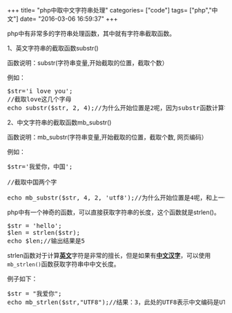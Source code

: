 +++
title= "php中取中文字符串处理"
categories= ["code"]
tags= ["php","中文"]
date= "2016-03-06 16:59:37"
+++

<div class="entry-content">

php中有非常多的字符串处理函数，其中就有字符串截取函数。

1、英文字符串的截取函数substr()

函数说明：substr(字符串变量,开始截取的位置，截取个数）

例如：
<pre class="code">$str='i love you';
//截取love这几个字母
echo substr($str, 2, 4);//为什么开始位置是2呢，因为substr函数计算字符串位置是从0开始的，也就是0的位置是i,1的位置是空格，l的位置是2。从位置2开始取4个字符，就是love。</pre>
2、中文字符串的截取函数mb_substr()

函数说明：mb_substr(字符串变量,开始截取的位置，截取个数, 网页编码）

例如：
<pre class="code">$str='我爱你，中国';

//截取中国两个字

echo mb_substr($str, 4, 2, 'utf8');//为什么开始位置是4呢，和上一个例子一样，因为mb_substr函数计算汉字位置是从0开始的，也就是0的位置是我,1的位置是爱，4的位置是中。从位置4开始取2个汉字，就是中国。中文编码一般是utf8格式</pre>
php中有一个神奇的函数，可以直接获取字符串的长度，这个函数就是strlen()。
<pre class="code">$str = 'hello';
$len = strlen($str);
echo $len;//输出结果是5</pre>
strlen函数对于计算<u><strong>英文</strong></u>字符是非常的擅长，但是如果有<u><strong>中文汉字</strong></u>，可以使用<code class="marker">mb_strlen()</code>函数获取字符串中中文长度。

例子如下：
<pre class="code">$str = "我爱你";
echo mb_strlen($str,"UTF8");//结果：3，此处的UTF8表示中文编码是UTF8格式，中文一般采用UTF8编码</pre>
</div>

